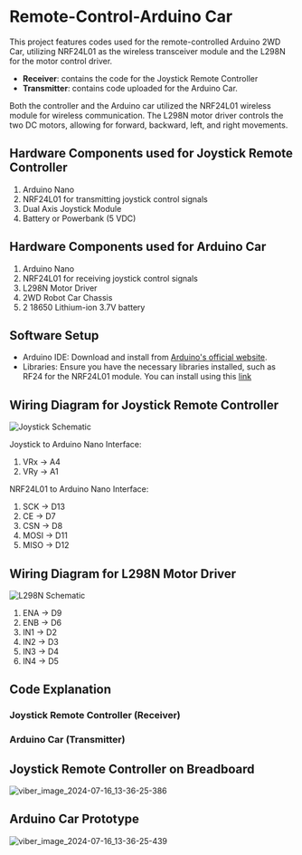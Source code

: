 # Remote-Control-Arduino Car

This project features codes used for the remote-controlled Arduino 2WD Car, utilizing NRF24L01 as the wireless transceiver module and the L298N for the motor control driver. 

- **Receiver**: contains the code for the Joystick Remote Controller
- **Transmitter**: contains code uploaded for the Arduino Car.

Both the controller and the Arduino car utilized the NRF24L01 wireless module for wireless communication. The L298N motor driver controls the two DC motors, allowing for forward, backward, left, and right movements. 

## Hardware Components used for Joystick Remote Controller
1. Arduino Nano
2. NRF24L01 for transmitting joystick control signals
3. Dual Axis Joystick Module
4. Battery or Powerbank (5 VDC)

## Hardware Components used for Arduino Car
1. Arduino Nano
2. NRF24L01 for receiving joystick control signals
3. L298N Motor Driver
4. 2WD Robot Car Chassis
5. 2 18650 Lithium-ion 3.7V battery

## Software Setup
- Arduino IDE: Download and install from [Arduino's official website](https://www.arduino.cc/en/software).
- Libraries: Ensure you have the necessary libraries installed, such as RF24 for the NRF24L01 module. You can install using this [link](https://github.com/nRF24/RF24)

## Wiring Diagram for Joystick Remote Controller
![Joystick Schematic](https://github.com/user-attachments/assets/66091d25-dc25-4db1-84fe-d9929f72de23)

Joystick to Arduino Nano Interface:
1. VRx -> A4
2. VRy -> A1

NRF24L01 to Arduino Nano Interface:
1. SCK -> D13
2. CE -> D7
3. CSN -> D8
4. MOSI -> D11
5. MISO -> D12

## Wiring Diagram for L298N Motor Driver
![L298N Schematic](https://github.com/user-attachments/assets/43abd3d0-466a-4b76-b3ff-d04c952eee42)

1. ENA -> D9
2. ENB -> D6
3. IN1 -> D2
4. IN2 -> D3
5. IN3 -> D4
6. IN4 -> D5

## Code Explanation

### Joystick Remote Controller (Receiver)

### Arduino Car (Transmitter)

## Joystick Remote Controller on Breadboard
![viber_image_2024-07-16_13-36-25-386](https://github.com/user-attachments/assets/0007425b-7f91-4de2-a9e7-56f8799bc230)

## Arduino Car Prototype
![viber_image_2024-07-16_13-36-25-439](https://github.com/user-attachments/assets/0cf4a7f4-6c04-4f82-a708-6524077ae677)
